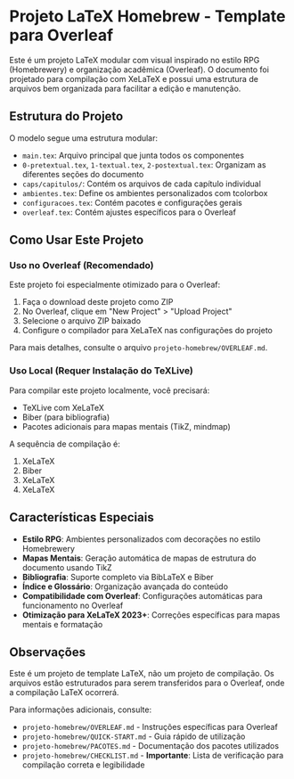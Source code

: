 # Projeto LaTeX Homebrew - Template para Overleaf

Este é um projeto LaTeX modular com visual inspirado no estilo RPG (Homebrewery) e organização acadêmica (Overleaf). O documento foi projetado para compilação com XeLaTeX e possui uma estrutura de arquivos bem organizada para facilitar a edição e manutenção.

## Estrutura do Projeto

O modelo segue uma estrutura modular:

- `main.tex`: Arquivo principal que junta todos os componentes
- `0-pretextual.tex`, `1-textual.tex`, `2-postextual.tex`: Organizam as diferentes seções do documento
- `caps/capitulos/`: Contém os arquivos de cada capítulo individual
- `ambientes.tex`: Define os ambientes personalizados com tcolorbox
- `configuracoes.tex`: Contém pacotes e configurações gerais
- `overleaf.tex`: Contém ajustes específicos para o Overleaf

## Como Usar Este Projeto

### Uso no Overleaf (Recomendado)

Este projeto foi especialmente otimizado para o Overleaf:

1. Faça o download deste projeto como ZIP
2. No Overleaf, clique em "New Project" > "Upload Project"
3. Selecione o arquivo ZIP baixado
4. Configure o compilador para XeLaTeX nas configurações do projeto

Para mais detalhes, consulte o arquivo `projeto-homebrew/OVERLEAF.md`.

### Uso Local (Requer Instalação do TeXLive)

Para compilar este projeto localmente, você precisará:
- TeXLive com XeLaTeX
- Biber (para bibliografia)
- Pacotes adicionais para mapas mentais (TikZ, mindmap)

A sequência de compilação é:
1. XeLaTeX
2. Biber
3. XeLaTeX
4. XeLaTeX

## Características Especiais

- **Estilo RPG**: Ambientes personalizados com decorações no estilo Homebrewery
- **Mapas Mentais**: Geração automática de mapas de estrutura do documento usando TikZ
- **Bibliografia**: Suporte completo via BibLaTeX e Biber
- **Índice e Glossário**: Organização avançada do conteúdo
- **Compatibilidade com Overleaf**: Configurações automáticas para funcionamento no Overleaf
- **Otimização para XeLaTeX 2023+**: Correções específicas para mapas mentais e formatação

## Observações

Este é um projeto de template LaTeX, não um projeto de compilação. Os arquivos estão estruturados para serem transferidos para o Overleaf, onde a compilação LaTeX ocorrerá.

Para informações adicionais, consulte:
- `projeto-homebrew/OVERLEAF.md` - Instruções específicas para Overleaf
- `projeto-homebrew/QUICK-START.md` - Guia rápido de utilização
- `projeto-homebrew/PACOTES.md` - Documentação dos pacotes utilizados
- `projeto-homebrew/CHECKLIST.md` - **Importante**: Lista de verificação para compilação correta e legibilidade